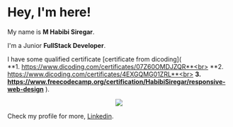 # Hey, I'm here! 

My name is **M Habibi Siregar**.<br>

I'm a Junior **FullStack Developer**.<br>

I have some qualified certificate  [certificate from dicoding](<br>
**1. https://www.dicoding.com/certificates/07Z60OMDJZQR**<br>
**2. https://www.dicoding.com/certificates/4EXGQMG01ZRL**<br>
**3. https://www.freecodecamp.org/certification/HabibiSiregar/responsive-web-design**
).<br>

<div align="center">
  <picture>
  <source
    srcset="https://github-readme-stats.vercel.app/api?username=Kyra-Code79&show_icons=true&theme=dark"
    media="(prefers-color-scheme: tokyonight)"
  />
  <source
    srcset="https://github-readme-stats.vercel.app/api?username=Kyra-Code79&show_icons=true"
    media="(prefers-color-scheme: tokyonight), (prefers-color-scheme: no-preference)"
  />
  <img src="https://github-readme-stats.vercel.app/api?username=Kyra-Code79&show_icons=true" />
</picture>
</div>

Check my profile for more, [Linkedin](https://www.linkedin.com/in/habibisiregar79/).
